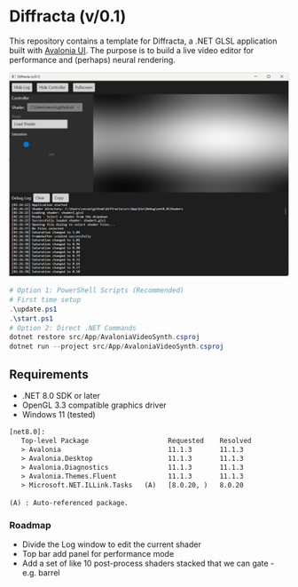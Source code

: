 # Diffracta (v/0.1)

This repository contains a template for Diffracta, a .NET GLSL application built with [Avalonia UI](https://avaloniaui.net/). The purpose is to build a live video editor for performance and (perhaps) neural rendering.

![Diffracta](media/20250921.png)

```powershell
# Option 1: PowerShell Scripts (Recommended)
# First time setup
.\update.ps1
.\start.ps1
# Option 2: Direct .NET Commands
dotnet restore src/App/AvaloniaVideoSynth.csproj
dotnet run --project src/App/AvaloniaVideoSynth.csproj
```

## Requirements

- .NET 8.0 SDK or later
- OpenGL 3.3 compatible graphics driver
- Windows 11 (tested)

```
[net8.0]: 
   Top-level Package                    Requested    Resolved
   > Avalonia                           11.1.3       11.1.3
   > Avalonia.Desktop                   11.1.3       11.1.3
   > Avalonia.Diagnostics               11.1.3       11.1.3
   > Avalonia.Themes.Fluent             11.1.3       11.1.3
   > Microsoft.NET.ILLink.Tasks   (A)   [8.0.20, )   8.0.20

(A) : Auto-referenced package.
```
### Roadmap

- Divide the Log window to edit the current shader  
- Top bar add panel for performance mode  
- Add a set of like 10 post-process shaders stacked that we can gate - e.g. barrel  

